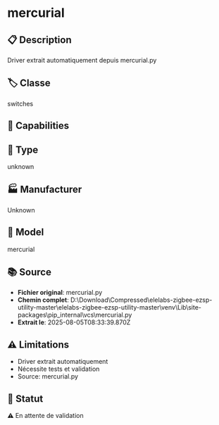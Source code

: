# mercurial

## 📋 Description
Driver extrait automatiquement depuis mercurial.py

## 🏷️ Classe
switches

## 🔧 Capabilities


## 📡 Type
unknown

## 🏭 Manufacturer
Unknown

## 📱 Model
mercurial

## 📚 Source
- **Fichier original**: mercurial.py
- **Chemin complet**: D:\Download\Compressed\elelabs-zigbee-ezsp-utility-master\elelabs-zigbee-ezsp-utility-master\venv\Lib\site-packages\pip\_internal\vcs\mercurial.py
- **Extrait le**: 2025-08-05T08:33:39.870Z

## ⚠️ Limitations
- Driver extrait automatiquement
- Nécessite tests et validation
- Source: mercurial.py

## 🚀 Statut
⚠️ En attente de validation
